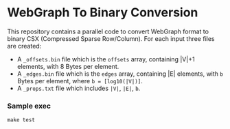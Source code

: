 # WebGraph To Binary Conversion

This repository contains a parallel code to convert WebGraph format to binary CSX (Compressed Sparse Row/Column).
For each input three files are created: 

- A `_offsets.bin` file which is the `offsets` array, containing |V|+1 elements, with 8 Bytes per element.
- A `_edges.bin` file which is the `edges` array, containing |E| elements, with `b` Bytes per element, where `b = [log10(|V|)]`.
- A `_props.txt` file which includes `|V|`, `|E|`, `b`.

### Sample exec
`make test`
